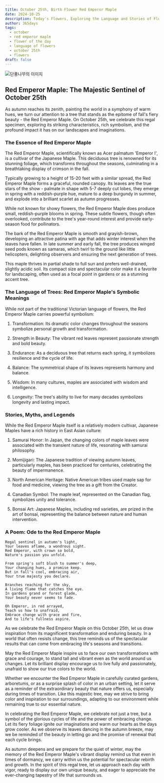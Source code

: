 ```yaml
---
title: October 25th, Birth Flower Red Emperor Maple
date: 2024-10-25
description: Today's Flowers, Exploring the Language and Stories of Flowers Red Emperor Maple
author: 365days
tags:
  - october
  - red emperor maple
  - flower of the day
  - language of flowers
  - october 25th
  - flowers
draft: false
---
```



![단풍나무의 이미지](https://cdn.pixabay.com/photo/2016/12/22/03/34/red-leaves-1924443_1280.jpg#center)

## Red Emperor Maple: The Majestic Sentinel of October 25th

As autumn reaches its zenith, painting the world in a symphony of warm hues, we turn our attention to a tree that stands as the epitome of fall's fiery beauty - the Red Emperor Maple. On October 25th, we celebrate this regal specimen, exploring its striking characteristics, rich symbolism, and the profound impact it has on our landscapes and imaginations.

### The Essence of Red Emperor Maple

The Red Emperor Maple, scientifically known as Acer palmatum 'Emperor I', is a cultivar of the Japanese Maple. This deciduous tree is renowned for its stunning foliage, which transforms throughout the seasons, culminating in a breathtaking display of crimson in the fall.

Typically growing to a height of 15-20 feet with a similar spread, the Red Emperor Maple forms a graceful, rounded canopy. Its leaves are the true stars of the show - palmate in shape with 5-7 deeply cut lobes, they emerge in spring with a reddish-purple hue, mature to a deep burgundy in summer, and explode into a brilliant scarlet as autumn progresses.

While not known for showy flowers, the Red Emperor Maple does produce small, reddish-purple blooms in spring. These subtle flowers, though often overlooked, contribute to the tree's year-round interest and provide early-season food for pollinators.

The bark of the Red Emperor Maple is smooth and grayish-brown, developing an attractive patina with age that adds winter interest when the leaves have fallen. In late summer and early fall, the tree produces winged seed pods known as samaras, which twirl to the ground like little helicopters, delighting observers and ensuring the next generation of trees.

This maple thrives in partial shade to full sun and prefers well-drained, slightly acidic soil. Its compact size and spectacular color make it a favorite for landscaping, often used as a focal point in gardens or as a stunning accent tree.

### The Language of Trees: Red Emperor Maple's Symbolic Meanings

While not part of the traditional Victorian language of flowers, the Red Emperor Maple carries powerful symbolism:

1. Transformation: Its dramatic color changes throughout the seasons symbolize personal growth and transformation.

2. Strength in Beauty: The vibrant red leaves represent passionate strength and bold beauty.

3. Endurance: As a deciduous tree that returns each spring, it symbolizes resilience and the cycle of life.

4. Balance: The symmetrical shape of its leaves represents harmony and balance.

5. Wisdom: In many cultures, maples are associated with wisdom and intelligence.

6. Longevity: The tree's ability to live for many decades symbolizes longevity and lasting impact.

### Stories, Myths, and Legends

While the Red Emperor Maple itself is a relatively modern cultivar, Japanese Maples have a rich history in East Asian culture:

1. Samurai Honor: In Japan, the changing colors of maple leaves were associated with the transient nature of life, resonating with samurai philosophy.

2. Momijigari: The Japanese tradition of viewing autumn leaves, particularly maples, has been practiced for centuries, celebrating the beauty of impermanence.

3. North American Heritage: Native American tribes used maple sap for food and medicine, viewing the tree as a gift from the Creator.

4. Canadian Symbol: The maple leaf, represented on the Canadian flag, symbolizes unity and tolerance.

5. Bonsai Art: Japanese Maples, including red varieties, are prized in the art of bonsai, representing the balance between nature and human intervention.

### A Poem: Ode to the Red Emperor Maple

	Regal sentinel in autumn's light,
	Your leaves aflame, a wondrous sight.
	Red Emperor, with crown so bold,
	Nature's passion you unfold.
	
	From spring's soft blush to summer's deep,
	Your changing hues, a promise keep.
	But in fall's cool, embracing air,
	Your true majesty you declare.
	
	Branches reaching for the sky,
	A living flame that catches the eye.
	In gardens grand or forest glade,
	Your beauty never seems to fade.
	
	Oh Emperor, in red arrayed,
	Teach us how to unafraid,
	Embrace change with grace and fire,
	And to life's fullness aspire.

As we celebrate the Red Emperor Maple on this October 25th, let us draw inspiration from its magnificent transformation and enduring beauty. In a world that often resists change, this tree reminds us of the spectacular results that can come from embracing life's seasons and transitions.

May the Red Emperor Maple inspire us to face our own transformations with grace and courage, to stand tall and vibrant even as the world around us changes. Let its brilliant display encourage us to live fully and passionately, unafraid to show our true colors to the world.

Whether we encounter the Red Emperor Maple in carefully curated gardens, arboretums, or as a surprise splash of color in an urban setting, let it serve as a reminder of the extraordinary beauty that nature offers us, especially during times of transition. Like this majestic tree, may we strive to bring color and inspiration to our surroundings, adapting to our environment while remaining true to our essential nature.

In celebrating the Red Emperor Maple, we celebrate not just a tree, but a symbol of the glorious cycles of life and the power of embracing change. Let its fiery foliage ignite our imaginations and warm our hearts as the days grow cooler. As we observe its leaves dancing in the autumn breeze, may we be reminded of the beauty in letting go and the promise of renewal that each cycle brings.

As autumn deepens and we prepare for the quiet of winter, may the memory of the Red Emperor Maple's vibrant display remind us that even in times of dormancy, we carry within us the potential for spectacular rebirth and growth. In the spirit of this regal tree, let us approach each day with vigor, ready to display our own unique beauty, and eager to appreciate the ever-changing tapestry of life that surrounds us.